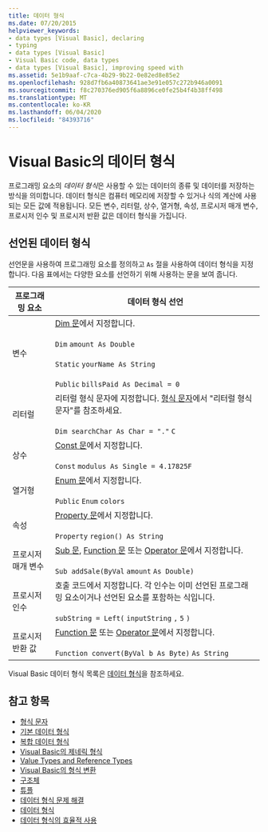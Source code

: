 ```yaml
---
title: 데이터 형식
ms.date: 07/20/2015
helpviewer_keywords:
- data types [Visual Basic], declaring
- typing
- data types [Visual Basic]
- Visual Basic code, data types
- data types [Visual Basic], improving speed with
ms.assetid: 5e1b9aaf-c7ca-4b29-9b22-0e82ed8e85e2
ms.openlocfilehash: 928d7fb6a40873641ae3e91e057c272b946a0091
ms.sourcegitcommit: f8c270376ed905f6a8896ce0fe25b4f4b38ff498
ms.translationtype: MT
ms.contentlocale: ko-KR
ms.lasthandoff: 06/04/2020
ms.locfileid: "84393716"
---
```

# <a name="data-types-in-visual-basic"></a>Visual Basic의 데이터 형식
프로그래밍 요소의 *데이터 형식*은 사용할 수 있는 데이터의 종류 및 데이터를 저장하는 방식을 의미합니다. 데이터 형식은 컴퓨터 메모리에 저장할 수 있거나 식의 계산에 사용되는 모든 값에 적용됩니다. 모든 변수, 리터럴, 상수, 열거형, 속성, 프로시저 매개 변수, 프로시저 인수 및 프로시저 반환 값은 데이터 형식을 가집니다.  
  
## <a name="declared-data-types"></a>선언된 데이터 형식  
 선언문을 사용하여 프로그래밍 요소를 정의하고 `As` 절을 사용하여 데이터 형식을 지정합니다. 다음 표에서는 다양한 요소를 선언하기 위해 사용하는 문을 보여 줍니다.  
  
|프로그래밍 요소|데이터 형식 선언|  
|-------------------------|---------------------------|  
|변수|[Dim 문](../../../language-reference/statements/dim-statement.md)에서 지정합니다.<br /><br /> `Dim`   `amount As Double`<br /><br /> `Static`   `yourName As String`<br /><br /> `Public`   `billsPaid As Decimal = 0`|  
|리터럴|리터럴 형식 문자에 지정합니다. [형식 문자](type-characters.md)에서 "리터럴 형식 문자"를 참조하세요.<br /><br /> `Dim searchChar As Char = "."`  `C`|  
|상수|[Const 문](../../../language-reference/statements/const-statement.md)에서 지정합니다.<br /><br /> `Const`   `modulus As Single = 4.17825F`|  
|열거형|[Enum 문](../../../language-reference/statements/enum-statement.md)에서 지정합니다.<br /><br /> `Public`   `Enum`   `colors`|  
|속성|[Property 문](../../../language-reference/statements/property-statement.md)에서 지정합니다.<br /><br /> `Property`   `region() As String`|  
|프로시저 매개 변수|[Sub 문](../../../language-reference/statements/sub-statement.md), [Function 문](../../../language-reference/statements/function-statement.md) 또는 [Operator 문](../../../language-reference/statements/operator-statement.md)에서 지정합니다.<br /><br /> `Sub addSale(ByVal`   `amount`   `As Double)`|  
|프로시저 인수|호출 코드에서 지정합니다. 각 인수는 이미 선언된 프로그래밍 요소이거나 선언된 요소를 포함하는 식입니다.<br /><br /> `subString = Left(`  `inputString`  `,`   `5`  `)`|  
|프로시저 반환 값|[Function 문](../../../language-reference/statements/function-statement.md) 또는 [Operator 문](../../../language-reference/statements/operator-statement.md)에서 지정합니다.<br /><br /> `Function convert(ByVal b As Byte)`   `As String`|  
  
 Visual Basic 데이터 형식 목록은 [데이터 형식](../../../language-reference/data-types/index.md)을 참조하세요.  
  
## <a name="see-also"></a>참고 항목

- [형식 문자](type-characters.md)
- [기본 데이터 형식](elementary-data-types.md)
- [복합 데이터 형식](composite-data-types.md)
- [Visual Basic의 제네릭 형식](generic-types.md)
- [Value Types and Reference Types](value-types-and-reference-types.md)
- [Visual Basic의 형식 변환](type-conversions.md)
- [구조체](structures.md)
- [튜플](tuples.md)
- [데이터 형식 문제 해결](troubleshooting-data-types.md)
- [데이터 형식](../../../language-reference/data-types/index.md)
- [데이터 형식의 효율적 사용](efficient-use-of-data-types.md)
